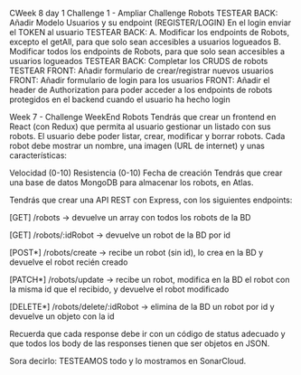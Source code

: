 CWeek 8 day 1 Challenge 1 - Ampliar Challenge Robots
TESTEAR
BACK: Añadir Modelo Usuarios y su endpoint (REGISTER/LOGIN)
En el login enviar el TOKEN al usuario
TESTEAR
BACK: A. Modificar los endpoints de Robots, excepto el getAll, para que solo sean accesibles a usuarios logueados B. Modificar todos los endpoints de Robots, para que solo sean accesibles a usuarios logueados
TESTEAR
BACK: Completar los CRUDS de robots
TESTEAR
FRONT: Añadir formulario de crear/registrar nuevos usuarios
FRONT: Añadir formulario de login para los usuarios
FRONT: Añadir el header de Authorization para poder acceder a los endpoints de robots protegidos en el backend cuando el usuario ha hecho login

Week 7 - Challenge WeekEnd
Robots
Tendrás que crear un frontend en React (con Redux) que permita al usuario gestionar un listado con sus robots. El usuario debe poder listar, crear, modificar y borrar robots. Cada robot debe mostrar un nombre, una imagen (URL de internet) y unas características:

Velocidad (0-10)
Resistencia (0-10)
Fecha de creación
Tendrás que crear una base de datos MongoDB para almacenar los robots, en Atlas.

Tendrás que crear una API REST con Express, con los siguientes endpoints:

[GET] /robots -> devuelve un array con todos los robots de la BD

[GET] /robots/:idRobot -> devuelve un robot de la BD por id

[POST*] /robots/create -> recibe un robot (sin id), lo crea en la BD y devuelve el robot recién creado

[PATCH*] /robots/update -> recibe un robot, modifica en la BD el robot con la misma id que el recibido, y devuelve el robot modificado

[DELETE*] /robots/delete/:idRobot -> elimina de la BD un robot por id y devuelve un objeto con la id

Recuerda que cada response debe ir con un código de status adecuado y que todos los body de las responses tienen que ser objetos en JSON.

Sora decirlo: TESTEAMOS todo y lo mostramos en SonarCloud.
